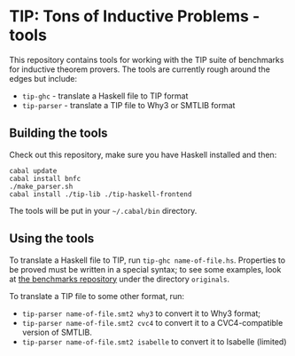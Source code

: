 # TIP: Tons of Inductive Problems - tools

This repository contains tools for working with the TIP suite of
benchmarks for inductive theorem provers. The tools are currently
rough around the edges but include:

* `tip-ghc` - translate a Haskell file to TIP format
* `tip-parser` - translate a TIP file to Why3 or SMTLIB format

## Building the tools

Check out this repository, make sure you have Haskell installed and then:

    cabal update
    cabal install bnfc
    ./make_parser.sh
    cabal install ./tip-lib ./tip-haskell-frontend

The tools will be put in your `~/.cabal/bin` directory.

## Using the tools

To translate a Haskell file to TIP, run `tip-ghc name-of-file.hs`.
Properties to be proved must be written in a special syntax; to
see some examples, look at
[the benchmarks repository](http://github.com/tip-org/benchmarks)
under the directory `originals`.

To translate a TIP file to some other format, run:

* `tip-parser name-of-file.smt2 why3` to convert it to Why3 format;
* `tip-parser name-of-file.smt2 cvc4` to convert it to a
  CVC4-compatible version of SMTLIB.
* `tip-parser name-of-file.smt2 isabelle` to convert it to Isabelle (limited)
